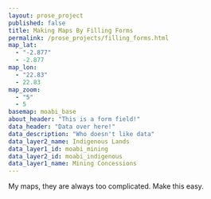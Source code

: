 ```yaml
---
layout: prose_project
published: false
title: Making Maps By Filling Forms
permalink: /prose_projects/filling_forms.html
map_lat: 
  - "-2.877"
  - -2.877
map_lon: 
  - "22.83"
  - 22.83
map_zoom: 
  - "5"
  - 5
basemap: moabi_base
about_header: "This is a form field!"
data_header: "Data over here!"
data_description: "Who doesn't like data"
data_layer2_name: Indigenous Lands
data_layer1_id: moabi_mining
data_layer2_id: moabi_indigenous
data_layer1_name: Mining Concessions
---
```


My maps, they are always too complicated. Make this easy.
